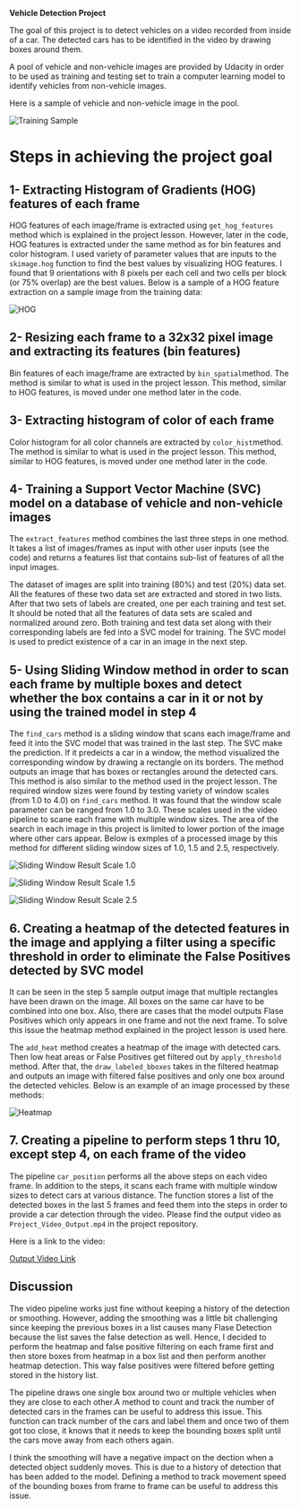 **Vehicle Detection Project**

The goal of this project is to detect vehicles on a video recorded from inside of a car. The detected cars has to be identified in the video by drawing boxes around them.

A pool of vehicle and non-vehicle images are provided by Udacity in order to be used as training and testing set to train a computer learning model to identify vehicles from non-vehicle images.

Here is a sample of vehicle and non-vehicle image in the pool.

![Training Sample](./output_images/training_sample.png)


# Steps in achieving the project goal

## 1- Extracting Histogram of Gradients (HOG) features of each frame

HOG features of each image/frame is extracted using `get_hog_features` method which is explained in the project lesson. However, later in the code, HOG features is extracted under the same method as for bin features and color histogram. I used variety of parameter values that are inputs to the `skimage.hog` function to find the best values by visualizing HOG features. I found that 9 orientations with 8 pixels per each cell and two cells per block (or 75% overlap) are the best values. Below is a sample of a HOG feature extraction on a sample image from the training data:

![HOG](./output_images/hog_sample.png)

## 2- Resizing each frame to a 32x32 pixel image and extracting its features (bin features)

Bin features of each image/frame are extracted by `bin_spatial`method. The method is similar to what is used in the project lesson. This method, similar to HOG features, is moved under one method later in the code.

## 3- Extracting histogram of color of each frame

Color histogram for all color channels are extracted by `color_hist`method. The method is similar to what is used in the project lesson. This method, similar to HOG features, is moved under one method later in the code.

## 4- Training a Support Vector Machine (SVC) model on a database of vehicle and non-vehicle images

The `extract_features` method combines the last three steps in one method. It takes a list of images/frames as input with other user inputs (see the code) and returns a features list that contains sub-list of features of all the input images.

The dataset of images are split into training (80%) and test (20%) data set. All the features of these two data set are extracted and stored in two lists. After that two sets of labels are created, one per each training and test set. It should be noted that all the features of data sets are scaled and normalized around zero. Both training and test data set along with their corresponding labels are fed into a SVC model for training. The SVC model is used to predict existence of a car in an image in the next step.

## 5- Using Sliding Window method in order to scan each frame by multiple boxes and detect whether the box contains a car in it or not by using the trained model in step 4

The `find_cars` method is a sliding window that scans each image/frame and feed it into the SVC model that was trained in the last step. The SVC make the prediction. If it predeicts a car in a window, the method visualized the corresponding window by drawing a rectangle on its borders. The method outputs an image that has boxes or rectangles around the detected cars. This method is also similar to the method used in the project lesson. The required window sizes were found by testing variety of window scales (from 1.0 to 4.0) on `find_cars` method. It was found that the window scale parameter can be ranged from 1.0 to 3.0. These scales used in the video pipeline to scane each frame with multiple window sizes. The area of the search in each image in this project is limited to lower portion of the image where other cars appear.
Below is exmples of a processed image by this method for different sliding window sizes of 1.0, 1.5 and 2.5, respectively.

![Sliding Window Result Scale 1.0](./output_images/sliding1.0_sample.png)

![Sliding Window Result Scale 1.5](./output_images/sliding1.0_sample.png)

![Sliding Window Result Scale 2.5](./output_images/sliding1.0_sample.png)


## 6. Creating a heatmap of the detected features in the image and applying a filter using a specific threshold in order to eliminate the False Positives detected by SVC model

It can be seen in the step 5 sample output image that multiple rectangles have been drawn on the image. All boxes on the same car have to be combined into one box. Also, there are cases that the model outputs Flase Positives which only appears in one frame and not the next frame. To solve this issue the heatmap method explained in the project lesson is used here.

The `add_heat` method creates a heatmap of the image with detected cars. Then low heat areas or False Positives get filtered out by `apply_threshold` method. After that, the `draw_labeled_bboxes` takes in the filtered heatmap and outputs an image with filtered false positives and only one box around the detected vehicles. Below is an example of an image processed by these methods:

![Heatmap](./output_images/heatmap_sample.png)


## 7. Creating a pipeline to perform steps 1 thru 10, except step 4, on each frame of the video

The pipeline `car_position` performs all the above steps on each video frame. In addition to the steps, it scans each frame with multiple window sizes to detect cars at various distance. The function stores a list of the detected boxes in the last 5 frames and feed them into the steps in order to provide a car detection through the video. Please find the output video as `Project_Video_Output.mp4` in the project repository. 

Here is a link to the video:

[Output Video Link](https://github.com/ArmanKh9/P5_Vehicle_Detection/blob/master/project_video_processed.mp4)


## Discussion

The video pipeline works just fine without keeping a history of the detection or smoothing. However, adding the smoothing was a little bit challenging since keeping the previous boxes in a list causes many Flase Detection because the list saves the false detection as well. Hence, I decided to perform the heatmap and false positive filtering on each frame first and then store boxes from heatmap in a box list and then perform another heatmap detection. This way false positives were filtered before getting stored in the history list.

The pipeline draws one single box around two or multiple vehicles when they are close to each other.A method to count and track the number of detected cars in the frames can be useful to address this issue. This function can track number of the cars and label them and once two of them got too close, it knows that it needs to keep the bounding boxes split until the cars move away from each others again.

I think the smoothing will have a negative impact on the dection when a detected object suddenly moves. This is due to a history of detection that has been added to the model. Defining a method to track movement speed of the bounding boxes from frame to frame can be useful to address this issue. 

